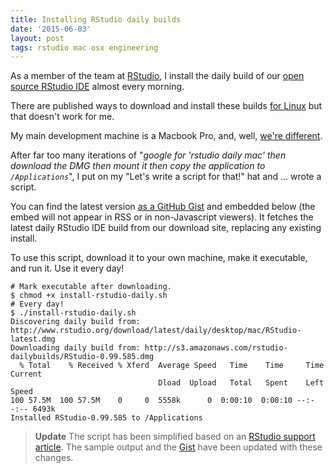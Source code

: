 ```yaml
---
title: Installing RStudio daily builds
date: '2015-06-03'
layout: post
tags: rstudio mac osx engineering
---
```


As a member of the team at [RStudio](http://rstudio.com), I install the daily
build of our
[open source RStudio IDE](http://www.rstudio.com/products/rstudio/) almost
every morning.

There are published ways to download and install these builds
[for Linux](http://stackoverflow.com/a/15046636) but that doesn't work for me.

My main development machine is a Macbook Pro, and, well, 
[we're different](http://en.wikipedia.org/wiki/Think_different).

After far too many iterations of "*google for 'rstudio daily mac' then
download the DMG then mount it then copy the application to `/Applications`*",
I put on my "Let's write a script for that!" hat and ... wrote a script.

You can find the latest version [as a GitHub Gist](https://gist.github.com/aronatkins/ac3934e08d2961285bef) 
and embedded below (the embed will not appear in RSS or in non-Javascript
viewers). It fetches the latest daily RStudio IDE build from our download
site, replacing any existing install.

To use this script, download it to your own machine, make it executable, and
run it. Use it every day!

```nohighlight
# Mark executable after downloading.
$ chmod +x install-rstudio-daily.sh
# Every day!
$ ./install-rstudio-daily.sh
Discovering daily build from: http://www.rstudio.org/download/latest/daily/desktop/mac/RStudio-latest.dmg
Downloading daily build from: http://s3.amazonaws.com/rstudio-dailybuilds/RStudio-0.99.585.dmg
  % Total    % Received % Xferd  Average Speed   Time    Time     Time  Current
                                 Dload  Upload   Total   Spent    Left  Speed
100 57.5M  100 57.5M    0     0  5558k      0  0:00:10  0:00:10 --:--:-- 6493k
Installed RStudio-0.99.585 to /Applications
```

> **Update** The script has been simplified based on an [RStudio support article](https://support.rstudio.com/hc/en-us/articles/203842428-Getting-the-newest-RStudio-builds). The sample output and the [Gist](https://gist.github.com/aronatkins/ac3934e08d2961285bef) have been updated with these changes.

<script src="https://gist.github.com/aronatkins/ac3934e08d2961285bef.js"></script>
